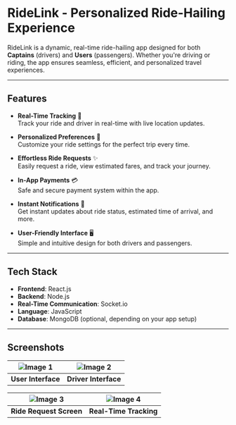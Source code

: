 # RideLink - Personalized Ride-Hailing Experience

RideLink is a dynamic, real-time ride-hailing app designed for both **Captains** (drivers) and **Users** (passengers). Whether you're driving or riding, the app ensures seamless, efficient, and personalized travel experiences.

---

## Features

- **Real-Time Tracking** 🚀  
  Track your ride and driver in real-time with live location updates.

- **Personalized Preferences** 🎯  
  Customize your ride settings for the perfect trip every time.

- **Effortless Ride Requests** ✨  
  Easily request a ride, view estimated fares, and track your journey.

- **In-App Payments** 💳  
  Safe and secure payment system within the app.

- **Instant Notifications** 📲  
  Get instant updates about ride status, estimated time of arrival, and more.

- **User-Friendly Interface** 🖥️  
  Simple and intuitive design for both drivers and passengers.

---

## Tech Stack

- **Frontend**: React.js
- **Backend**: Node.js
- **Real-Time Communication**: Socket.io
- **Language**: JavaScript
- **Database**: MongoDB (optional, depending on your app setup)

---

## Screenshots

| ![Image 1](https://github.com/user-attachments/assets/1aa03165-2231-4777-b990-ed1fcb0887b2) | ![Image 2](https://github.com/user-attachments/assets/094b6589-bffc-4829-9207-c0fc1f561af0) |
|-----------------------------------------|-----------------------------------------|
| **User Interface**                      | **Driver Interface**                    |

| ![Image 3](https://github.com/user-attachments/assets/b13af52b-16f7-4f64-b4f7-8de84ebd7ea1) | ![Image 4](https://github.com/user-attachments/assets/6475bf1c-80b7-4415-9e69-429904c1dd7e) |
|-----------------------------------------|-----------------------------------------|
| **Ride Request Screen**                 | **Real-Time Tracking**                  |

 
